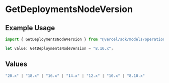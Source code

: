 # GetDeploymentsNodeVersion

## Example Usage

```typescript
import { GetDeploymentsNodeVersion } from "@vercel/sdk/models/operations/getdeployments.js";

let value: GetDeploymentsNodeVersion = "8.10.x";
```

## Values

```typescript
"20.x" | "18.x" | "16.x" | "14.x" | "12.x" | "10.x" | "8.10.x"
```